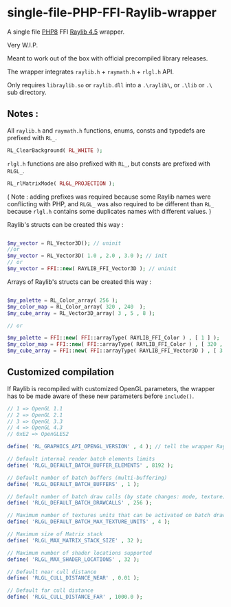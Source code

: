 # single-file-PHP-FFI-Raylib-wrapper
A single file [PHP8](https://github.com/php/php-src) FFI [Raylib 4.5](https://github.com/raysan5/raylib) wrapper.

Very W.I.P.

Meant to work out of the box with official precompiled library releases.

The wrapper integrates `raylib.h` + `raymath.h` + `rlgl.h` API.

Only requires `libraylib.so` or `raylib.dll` into a `.\raylib\`, or `.\lib` or `.\` sub directory.

## Notes :

All `raylib.h` and `raymath.h` functions, enums, consts and typedefs are prefixed with `RL_`.

```PHP
RL_ClearBackground( RL_WHITE );
```

`rlgl.h` functions are also prefixed with `RL_`, but consts are prefixed with `RLGL_`.

```PHP
RL_rlMatrixMode( RLGL_PROJECTION );
```
( Note : adding prefixes was required because some Raylib names were conflicting with PHP, and `RLGL_` was also required to be different than `RL_` because `rlgl.h` contains some duplicates names with different values. )

Raylib's structs can be created this way :

```PHP

$my_vector = RL_Vector3D(); // uninit
//or
$my_vector = RL_Vector3D( 1.0 , 2.0 , 3.0 ); // init
// or
$my_vector = FFI::new( RAYLIB_FFI_Vector3D ); // uninit
```

Arrays of Raylib's structs can be created this way :

```PHP

$my_palette = RL_Color_array( 256 );
$my_color_map = RL_Color_array( 320 , 240  );
$my_cube_array = RL_Vector3D_array( 3 , 5 , 8 );

// or

$my_palette = FFI::new( FFI::arrayType( RAYLIB_FFI_Color ) , [ 1 ] );
$my_color_map = FFI::new( FFI::arrayType( RAYLIB_FFI_Color ) , [ 320 , 240 ] );
$my_cube_array = FFI::new( FFI::arrayType( RAYLIB_FFI_Vector3D ) , [ 3 , 5 , 8 ] );
```

## Customized compilation

If Raylib is recompiled with customized OpenGL parameters, the wrapper has to be made aware of these new parameters before `include()`.

```PHP
// 1 => OpenGL 1.1
// 2 => OpenGL 2.1
// 3 => OpenGL 3.3
// 4 => OpenGL 4.3
// 0xE2 => OpenGLES2

define( 'RL_GRAPHICS_API_OPENGL_VERSION' , 4 ); // tell the wrapper Raylib was compiled for OpenGL 4.3

// Default internal render batch elements limits
define( 'RLGL_DEFAULT_BATCH_BUFFER_ELEMENTS' , 8192 );

// Default number of batch buffers (multi-buffering)
define( 'RLGL_DEFAULT_BATCH_BUFFERS' , 1 );

// Default number of batch draw calls (by state changes: mode, texture)
define( 'RLGL_DEFAULT_BATCH_DRAWCALLS' , 256 );

// Maximum number of textures units that can be activated on batch drawing (SetShaderValueTexture())
define( 'RLGL_DEFAULT_BATCH_MAX_TEXTURE_UNITS' , 4 );

// Maximum size of Matrix stack
define( 'RLGL_MAX_MATRIX_STACK_SIZE' , 32 );

// Maximum number of shader locations supported
define( 'RLGL_MAX_SHADER_LOCATIONS' , 32 );

// Default near cull distance
define( 'RLGL_CULL_DISTANCE_NEAR' , 0.01 );

// Default far cull distance
define( 'RLGL_CULL_DISTANCE_FAR' , 1000.0 );
```
